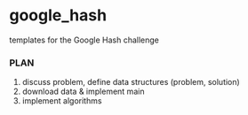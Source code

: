 # google_hash
templates for the Google Hash challenge


### PLAN

1) discuss problem, define data structures (problem, solution) 
2) download data & implement main
3) implement algorithms
